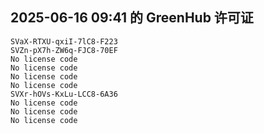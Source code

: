 ## 2025-06-16 09:41 的 GreenHub 许可证
```
SVaX-RTXU-qxiI-7lC8-F223
SVZn-pX7h-ZW6q-FJC8-70EF
No license code
No license code
No license code
No license code
SVXr-hOVs-KxLu-LCC8-6A36
No license code
No license code
No license code
```
